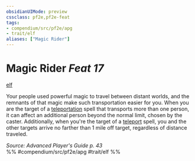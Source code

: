 ```yaml
---
obsidianUIMode: preview
cssclass: pf2e,pf2e-feat
tags:
- compendium/src/pf2e/apg
- trait/elf
aliases: ["Magic Rider"]
---
```

# Magic Rider  *Feat 17*  
[elf](../../Rules/traits/elf.md)  


Your people used powerful magic to travel between distant worlds, and the remnants of that magic make such transportation easier for you. When you are the target of a [teleportation](../../Rules/traits/teleportation.md) spell that transports more than one person, it can affect an additional person beyond the normal limit, chosen by the caster. Additionally, when you're the target of a [teleport](../spells/teleport.md) spell, you and the other targets arrive no farther than 1 mile off target, regardless of distance traveled.

*Source: Advanced Player's Guide p. 43*  
%% #compendium/src/pf2e/apg #trait/elf %%